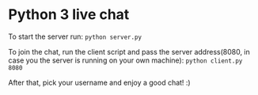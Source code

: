 # Python 3 live chat

To start the server run:
` python server.py `

To join the chat, run the client script and pass the server address(8080, in case you the server is running on your own machine):
` python client.py 8080 `

After that, pick your username and enjoy a good chat! :)
